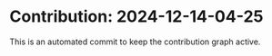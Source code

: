 # Contribution: 2024-12-14-04-25
This is an automated commit to keep the contribution graph active.
